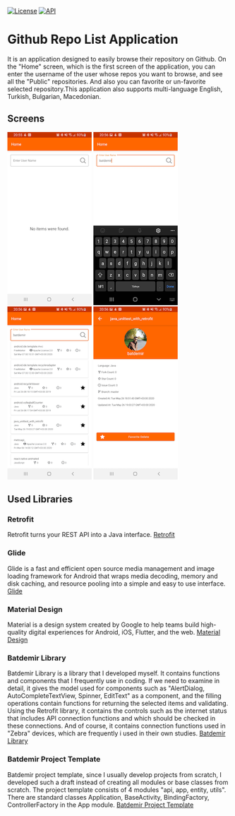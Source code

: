[![License](https://img.shields.io/badge/License-Apache%202.0-blue.svg)](https://opensource.org/licenses/Apache-2.0)
[![API](https://img.shields.io/badge/API-26%2B-red.svg?style=flat)](https://android-arsenal.com/api?level=26)
# Github Repo List Application
It is an application designed to easily browse their repository on Github. On the "Home" screen, 
which is the first screen of the application, you can enter the username of the user whose repos 
you want to browse, and see all the "Public" repositories. And also you can favorite or un-favorite 
selected repository.This application also supports multi-language English, Turkish, Bulgarian, Macedonian.
## Screens
![Main Screen Empty](/screens/Screenshot_20200814_205539_Github_Repo.png) ![Main Screen Search](/screens/Screenshot_20200814_205602_Github_Repo.png)
![Main Screen Result](/screens/Screenshot_20200814_205609_Github_Repo.png) ![Detail Screen](/screens/Screenshot_20200814_205616_Github_Repo.png)
## Used Libraries
### Retrofit
Retrofit turns your REST API into a Java interface.
[Retrofit](https://square.github.io/retrofit/)
### Glide
Glide is a fast and efficient open source media management and image loading framework for Android 
that wraps media decoding, memory and disk caching, and resource pooling into a simple and easy to 
use interface.
[Glide](http://bumptech.github.io/glide/)
### Material Design
Material is a design system created by Google to help teams build high-quality digital experiences 
for Android, iOS, Flutter, and the web.
[Material Design](https://material.io/)
### Batdemir Library
Batdemir Library is a library that I developed myself. It contains functions and components that I 
frequently use in coding. If we need to examine in detail, it gives the model used for components 
such as "AlertDialog, AutoCompleteTextView, Spinner, EditText" as a component, and the filling 
operations contain functions for returning the selected items and validating. Using the Retrofit 
library, it contains the controls such as the internet status that includes API connection functions 
and which should be checked in these connections. And of course, it contains connection functions 
used in "Zebra" devices, which are frequently i used in their own studies.
[Batdemir Library](https://github.com/batdemirorg/android.batdemir.library)
### Batdemir Project Template
Batdemir project template, since I usually develop projects from scratch, I developed such a draft 
instead of creating all modules or base classes from scratch. The project template consists of 4 
modules "api, app, entity, utils". There are standard classes Application, BaseActivity, 
BindingFactory, ControllerFactory in the App module.
[Batdemir Project Template](https://github.com/batdemirorg/android.batdemir.template.project)
